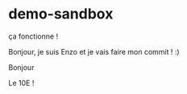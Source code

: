 # demo-sandbox

ça fonctionne !

Bonjour, je suis Enzo et je vais faire mon commit ! :)

Bonjour

Le 10E !
